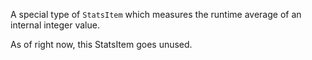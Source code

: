 A special type of `StatsItem` which measures the runtime average of an internal integer value.

As of right now, this StatsItem goes unused.